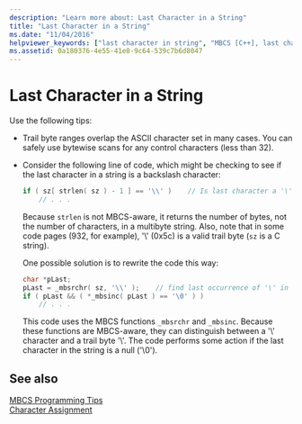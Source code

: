 ```yaml
---
description: "Learn more about: Last Character in a String"
title: "Last Character in a String"
ms.date: "11/04/2016"
helpviewer_keywords: ["last character in string", "MBCS [C++], last character in string"]
ms.assetid: 0a180376-4e55-41e8-9c64-539c7b6d8047
---
```

# Last Character in a String

Use the following tips:

- Trail byte ranges overlap the ASCII character set in many cases. You can safely use bytewise scans for any control characters (less than 32).

- Consider the following line of code, which might be checking to see if the last character in a string is a backslash character:

    ```cpp
    if ( sz[ strlen( sz ) - 1 ] == '\\' )    // Is last character a '\'?
        // . . .
    ```

   Because `strlen` is not MBCS-aware, it returns the number of bytes, not the number of characters, in a multibyte string. Also, note that in some code pages (932, for example), '\\' (0x5c) is a valid trail byte (`sz` is a C string).

   One possible solution is to rewrite the code this way:

    ```cpp
    char *pLast;
    pLast = _mbsrchr( sz, '\\' );    // find last occurrence of '\' in sz
    if ( pLast && ( *_mbsinc( pLast ) == '\0' ) )
        // . . .
    ```

   This code uses the MBCS functions `_mbsrchr` and `_mbsinc`. Because these functions are MBCS-aware, they can distinguish between a '\\' character and a trail byte '\\'. The code performs some action if the last character in the string is a null ('\0').

## See also

[MBCS Programming Tips](../text/mbcs-programming-tips.md)<br/>
[Character Assignment](../text/character-assignment.md)
